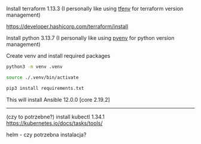 Install terraform 1.13.3 (I personally like using [tfenv](https://github.com/tfutils/tfenv) for terraform version management)

https://developer.hashicorp.com/terraform/install

Install python 3.13.7 (I personally like using [pyenv](https://github.com/pyenv/pyenv) for python version management)

Create venv and install required packages

```sh
python3 -m venv .venv
```

```sh
source ./.venv/bin/activate
```

```sh
pip3 install requirements.txt
```

This will install Ansible 12.0.0 [core 2.19.2]

---

(czy to potrzebne?)
install kubectl 1.34.1 https://kubernetes.io/docs/tasks/tools/

helm - czy potrzebna instalacja?
